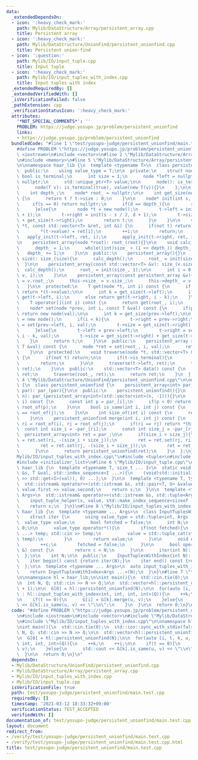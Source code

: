 ```yaml
---
data:
  _extendedDependsOn:
  - icon: ':heavy_check_mark:'
    path: Mylib/DataStructure/Array/persistent_array.cpp
    title: Persistent array
  - icon: ':heavy_check_mark:'
    path: Mylib/DataStructure/UnionFind/persistent_unionfind.cpp
    title: Persistent union-find
  - icon: ':question:'
    path: Mylib/IO/input_tuple.cpp
    title: Input tuple
  - icon: ':heavy_check_mark:'
    path: Mylib/IO/input_tuples_with_index.cpp
    title: Input tuples with index
  _extendedRequiredBy: []
  _extendedVerifiedWith: []
  _isVerificationFailed: false
  _pathExtension: cpp
  _verificationStatusIcon: ':heavy_check_mark:'
  attributes:
    '*NOT_SPECIAL_COMMENTS*': ''
    PROBLEM: https://judge.yosupo.jp/problem/persistent_unionfind
    links:
    - https://judge.yosupo.jp/problem/persistent_unionfind
  bundledCode: "#line 1 \"test/yosupo-judge/persistent_unionfind/main.test.cpp\"\n\
    #define PROBLEM \"https://judge.yosupo.jp/problem/persistent_unionfind\"\n\n#include\
    \ <iostream>\n#include <vector>\n#line 2 \"Mylib/DataStructure/Array/persistent_array.cpp\"\
    \n#include <memory>\n#line 5 \"Mylib/DataStructure/Array/persistent_array.cpp\"\
    \n\nnamespace haar_lib {\n  template <typename T>\n  class persistent_array {\n\
    \  public:\n    using value_type = T;\n\n  private:\n    struct node {\n     \
    \ bool is_terminal;\n      int size = 1;\n      node *left = nullptr, *right =\
    \ nullptr;\n      std::unique_ptr<T> value;\n\n      node(): is_terminal(false){}\n\
    \      node(T v): is_terminal(true), value(new T(v)){}\n    };\n\n    size_t size_;\n\
    \    int depth_;\n    node* root_ = nullptr;\n\n    int get_size(node *t) const\
    \ {\n      return t ? t->size : 0;\n    }\n\n    node* init(int s, int d){\n \
    \     if(s == 0) return nullptr;\n      if(d == depth_){\n        return new node(T());\n\
    \      }else{\n        node *t = new node();\n        t->left = init(s / 2, d\
    \ + 1);\n        t->right = init(s - s / 2, d + 1);\n        t->size = get_size(t->left)\
    \ + get_size(t->right);\n        return t;\n      }\n    }\n\n    void apply_init(node\
    \ *t, const std::vector<T> &ret, int &i) {\n      if(not t) return;\n\n      if(t->is_terminal){\n\
    \        *(t->value) = ret[i];\n        ++i;\n        return;\n      }\n\n   \
    \   apply_init(t->left, ret, i);\n      apply_init(t->right, ret, i);\n    }\n\
    \n    persistent_array(node *root): root_(root){}\n\n    void calc_depth(){\n\
    \      depth_ = 1;\n      while((int)size_ > (1 << depth_)) depth_ += 1;\n   \
    \   depth_ += 1;\n    }\n\n  public:\n    persistent_array(){}\n    persistent_array(size_t\
    \ size): size_(size){\n      calc_depth();\n      root_ = init(size_, 1);\n  \
    \  }\n\n    persistent_array(const std::vector<T> &v): size_(v.size()){\n    \
    \  calc_depth();\n      root_ = init(size_, 1);\n\n      int i = 0;\n      apply_init(root_,\
    \ v, i);\n    }\n\n    persistent_array(const persistent_array &v){\n      this->root_\
    \ = v.root_;\n      this->size_ = v.size_;\n      this->depth_ = v.depth_;\n \
    \   }\n\n  protected:\n    T get(node *t, int i) const {\n      if(t->is_terminal)\
    \ return *(t->value);\n\n      int k = get_size(t->left);\n      if(i < k) return\
    \ get(t->left, i);\n      else return get(t->right, i - k);\n    }\n\n  public:\n\
    \    T operator[](int i) const {\n      return get(root_, i);\n    }\n\n  protected:\n\
    \    node* set(node *prev, int i, const T &val) const {\n      if(prev->is_terminal)\
    \ return new node(val);\n\n      int k = get_size(prev->left);\n\n      node *t\
    \ = new node();\n      if(i < k){\n        t->right = prev->right;\n        t->left\
    \ = set(prev->left, i, val);\n        t->size = get_size(t->right) + get_size(t->left);\n\
    \      }else{\n        t->left = prev->left;\n        t->right = set(prev->right,\
    \ i - k, val);\n        t->size = get_size(t->right) + get_size(t->left);\n  \
    \    }\n      return t;\n    }\n\n  public:\n    persistent_array set(int i, const\
    \ T &val) const {\n      node *ret = set(root_, i, val);\n      return persistent_array(ret);\n\
    \    }\n\n  protected:\n    void traverse(node *t, std::vector<T> &ret) const\
    \ {\n      if(not t) return;\n\n      if(t->is_terminal){\n        ret.push_back(*(t->value));\n\
    \        return;\n      }\n\n      traverse(t->left, ret);\n      traverse(t->right,\
    \ ret);\n    }\n\n  public:\n    std::vector<T> data() const {\n      std::vector<T>\
    \ ret;\n      traverse(root_, ret);\n      return ret;\n    }\n  };\n}\n#line\
    \ 4 \"Mylib/DataStructure/UnionFind/persistent_unionfind.cpp\"\n\nnamespace haar_lib\
    \ {\n  class persistent_unionfind {\n    persistent_array<int> par_;\n\n    persistent_unionfind(persistent_array<int>\
    \ par): par_(par){}\n\n  public:\n    persistent_unionfind(){}\n    persistent_unionfind(int\
    \ n): par_(persistent_array<int>(std::vector<int>(n, -1))){}\n\n    int root_of(int\
    \ i) const {\n      const int p = par_[i];\n      if(p < 0) return i;\n      return\
    \ root_of(p);\n    }\n\n    bool is_same(int i, int j) const {\n      return root_of(i)\
    \ == root_of(j);\n    }\n\n    int size_of(int i) const {\n      return -par_[root_of(i)];\n\
    \    }\n\n    persistent_unionfind merge(int i, int j) const {\n      const int\
    \ ri = root_of(i), rj = root_of(j);\n      if(ri == rj) return *this;\n\n    \
    \  const int size_i = -par_[ri];\n      const int size_j = -par_[rj];\n\n    \
    \  persistent_array<int> ret = par_;\n\n      if(size_i > size_j){\n        ret\
    \ = ret.set(ri, -(size_i + size_j));\n        ret = ret.set(rj, ri);\n      }else{\n\
    \        ret = ret.set(rj, -(size_i + size_j));\n        ret = ret.set(ri, rj);\n\
    \      }\n\n      return persistent_unionfind(ret);\n    }\n  };\n}\n#line 4 \"\
    Mylib/IO/input_tuples_with_index.cpp\"\n#include <tuple>\n#include <utility>\n\
    #include <initializer_list>\n#line 6 \"Mylib/IO/input_tuple.cpp\"\n\nnamespace\
    \ haar_lib {\n  template <typename T, size_t ... I>\n  static void input_tuple_helper(std::istream\
    \ &s, T &val, std::index_sequence<I ...>){\n    (void)std::initializer_list<int>{(void(s\
    \ >> std::get<I>(val)), 0) ...};\n  }\n\n  template <typename T, typename U>\n\
    \  std::istream& operator>>(std::istream &s, std::pair<T, U> &value){\n    s >>\
    \ value.first >> value.second;\n    return s;\n  }\n\n  template <typename ...\
    \ Args>\n  std::istream& operator>>(std::istream &s, std::tuple<Args ...> &value){\n\
    \    input_tuple_helper(s, value, std::make_index_sequence<sizeof ... (Args)>());\n\
    \    return s;\n  }\n}\n#line 8 \"Mylib/IO/input_tuples_with_index.cpp\"\n\nnamespace\
    \ haar_lib {\n  template <typename ... Args>\n  class InputTuplesWithIndex {\n\
    \    struct iter {\n      using value_type = std::tuple<int, Args ...>;\n    \
    \  value_type value;\n      bool fetched = false;\n      int N;\n      int c =\
    \ 0;\n\n      value_type operator*(){\n        if(not fetched){\n          std::tuple<Args\
    \ ...> temp; std::cin >> temp;\n          value = std::tuple_cat(std::make_tuple(c),\
    \ temp);\n        }\n        return value;\n      }\n\n      void operator++(){\n\
    \        ++c;\n        fetched = false;\n      }\n\n      bool operator!=(iter\
    \ &) const {\n        return c < N;\n      }\n\n      iter(int N): N(N){}\n  \
    \  };\n\n    int N;\n\n  public:\n    InputTuplesWithIndex(int N): N(N){}\n\n\
    \    iter begin() const {return iter(N);}\n    iter end() const {return iter(N);}\n\
    \  };\n\n  template <typename ... Args>\n  auto input_tuples_with_index(int N){\n\
    \    return InputTuplesWithIndex<Args ...>(N);\n  }\n}\n#line 7 \"test/yosupo-judge/persistent_unionfind/main.test.cpp\"\
    \n\nnamespace hl = haar_lib;\n\nint main(){\n  std::cin.tie(0);\n  std::ios::sync_with_stdio(false);\n\
    \n  int N, Q; std::cin >> N >> Q;\n\n  std::vector<hl::persistent_unionfind> G(Q\
    \ + 1);\n\n  G[0] = hl::persistent_unionfind(N);\n\n  for(auto [i, t, k, u, v]\
    \ : hl::input_tuples_with_index<int, int, int, int>(Q)){\n    ++k;\n    ++i;\n\
    \n    if(t == 0){\n      G[i] = G[k].merge(u, v);\n    }else{\n      std::cout\
    \ << G[k].is_same(u, v) << \"\\n\";\n    }\n  }\n\n  return 0;\n}\n"
  code: "#define PROBLEM \"https://judge.yosupo.jp/problem/persistent_unionfind\"\n\
    \n#include <iostream>\n#include <vector>\n#include \"Mylib/DataStructure/UnionFind/persistent_unionfind.cpp\"\
    \n#include \"Mylib/IO/input_tuples_with_index.cpp\"\n\nnamespace hl = haar_lib;\n\
    \nint main(){\n  std::cin.tie(0);\n  std::ios::sync_with_stdio(false);\n\n  int\
    \ N, Q; std::cin >> N >> Q;\n\n  std::vector<hl::persistent_unionfind> G(Q + 1);\n\
    \n  G[0] = hl::persistent_unionfind(N);\n\n  for(auto [i, t, k, u, v] : hl::input_tuples_with_index<int,\
    \ int, int, int>(Q)){\n    ++k;\n    ++i;\n\n    if(t == 0){\n      G[i] = G[k].merge(u,\
    \ v);\n    }else{\n      std::cout << G[k].is_same(u, v) << \"\\n\";\n    }\n\
    \  }\n\n  return 0;\n}\n"
  dependsOn:
  - Mylib/DataStructure/UnionFind/persistent_unionfind.cpp
  - Mylib/DataStructure/Array/persistent_array.cpp
  - Mylib/IO/input_tuples_with_index.cpp
  - Mylib/IO/input_tuple.cpp
  isVerificationFile: true
  path: test/yosupo-judge/persistent_unionfind/main.test.cpp
  requiredBy: []
  timestamp: '2021-03-12 18:33:32+09:00'
  verificationStatus: TEST_ACCEPTED
  verifiedWith: []
documentation_of: test/yosupo-judge/persistent_unionfind/main.test.cpp
layout: document
redirect_from:
- /verify/test/yosupo-judge/persistent_unionfind/main.test.cpp
- /verify/test/yosupo-judge/persistent_unionfind/main.test.cpp.html
title: test/yosupo-judge/persistent_unionfind/main.test.cpp
---
```

